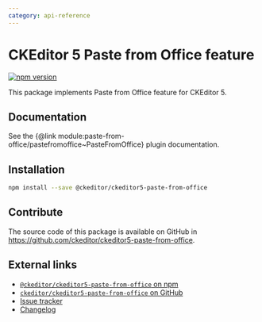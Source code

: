 ```yaml
---
category: api-reference
---
```


# CKEditor 5 Paste from Office feature

[![npm version](https://badge.fury.io/js/%40ckeditor%2Fckeditor5-paste-from-office.svg)](https://www.npmjs.com/package/@ckeditor/ckeditor5-paste-from-office)

This package implements Paste from Office feature for CKEditor 5.

## Documentation

See the {@link module:paste-from-office/pastefromoffice~PasteFromOffice} plugin documentation.

## Installation

```bash
npm install --save @ckeditor/ckeditor5-paste-from-office
```

## Contribute

The source code of this package is available on GitHub in https://github.com/ckeditor/ckeditor5-paste-from-office.

## External links

* [`@ckeditor/ckeditor5-paste-from-office` on npm](https://www.npmjs.com/package/@ckeditor/ckeditor5-paste-from-office)
* [`ckeditor/ckeditor5-paste-from-office` on GitHub](https://github.com/ckeditor/ckeditor5-paste-from-office)
* [Issue tracker](https://github.com/ckeditor/ckeditor5/issues)
* [Changelog](https://github.com/ckeditor/ckeditor5-paste-from-office/blob/master/CHANGELOG.md)
